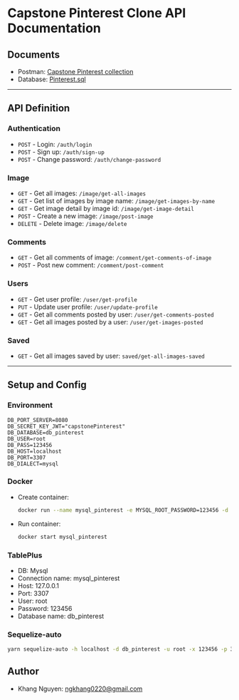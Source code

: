 # Capstone Pinterest Clone API Documentation

## Documents

- Postman: [Capstone Pinterest collection](./Capstone%20Pinterest.postman_collection.json)
- Database: [Pinterest.sql](./db_pinterest.sql)

---

## API Definition

### Authentication

- `POST` - Login: `/auth/login`
- `POST` - Sign up: `/auth/sign-up`
- `POST` - Change password: `/auth/change-password`

### Image

- `GET` - Get all images: `/image/get-all-images`
- `GET` - Get list of images by image name: `/image/get-images-by-name`
- `GET` - Get image detail by image id: `/image/get-image-detail`
- `POST` - Create a new image: `/image/post-image`
- `DELETE` - Delete image: `/image/delete`

### Comments

- `GET` - Get all comments of image: `/comment/get-comments-of-image`
- `POST` - Post new comment: `/comment/post-comment`

### Users

- `GET` - Get user profile: `/user/get-profile`
- `PUT` - Update user profile: `/user/update-profile`
- `GET` - Get all comments posted by user: `/user/get-comments-posted`
- `GET` - Get all images posted by a user: `/user/get-images-posted`

### Saved

- `GET` - Get all images saved by user: `saved/get-all-images-saved`

---

## Setup and Config

### Environment

  ```text
  DB_PORT_SERVER=8080
  DB_SECRET_KEY_JWT="capstonePinterest"
  DB_DATABASE=db_pinterest
  DB_USER=root
  DB_PASS=123456
  DB_HOST=localhost
  DB_PORT=3307
  DB_DIALECT=mysql
  ```

### Docker

- Create container:

  ```bash
  docker run --name mysql_pinterest -e MYSQL_ROOT_PASSWORD=123456 -d -p 3307:3306 mysql:latest
  ```

- Run container:

  ```bash
  docker start mysql_pinterest
  ```

### TablePlus

- DB: Mysql
- Connection name: mysql_pinterest
- Host: 127.0.0.1
- Port: 3307
- User: root
- Password: 123456
- Database name: db_pinterest

### Sequelize-auto

  ```bash
  yarn sequelize-auto -h localhost -d db_pinterest -u root -x 123456 -p 3307 --dialect mysql -o src/models -l esm
  ```

## Author

- Khang Nguyen: <ngkhang0220@gmail.com>
